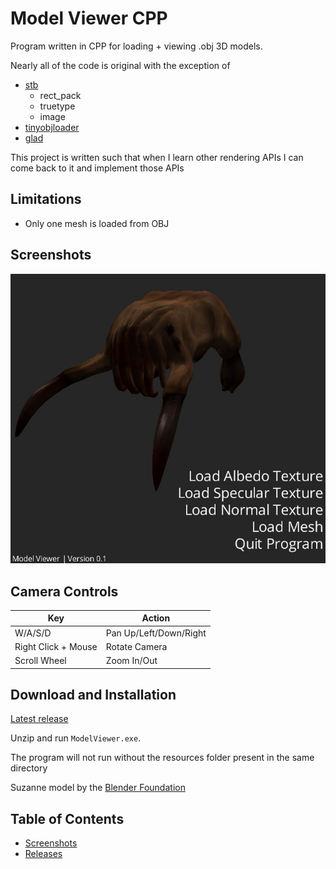 # Model Viewer CPP

Program written in CPP for loading + viewing .obj 3D models.

Nearly all of the code is original with the exception of
- [stb](https://github.com/nothings/stb)
  - rect_pack
  - truetype
  - image
- [tinyobjloader](https://github.com/tinyobjloader/tinyobjloader)
- [glad](https://github.com/Dav1dde/glad)

This project is written such that when I learn other rendering APIs I can come back to it and implement those APIs

## Limitations
- Only one mesh is loaded from OBJ

## Screenshots

![Version 0.1](screenshots/ver0.1/scr01.jpeg)

## Camera Controls
| Key                 | Action                 |
|---------------------|------------------------|
| W/A/S/D             | Pan Up/Left/Down/Right |
| Right Click + Mouse | Rotate Camera          |
| Scroll Wheel        | Zoom In/Out            |

## Download and Installation

[Latest release](releases/ModelViewer_ver0_1.zip)

Unzip and run `ModelViewer.exe`.

The program will not run without the resources folder present in the same directory

Suzanne model by the [Blender Foundation](https://www.blender.org/)

## Table of Contents
- [Screenshots](screenshots)
- [Releases](releases)
